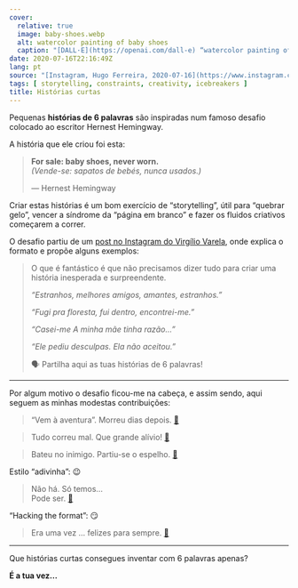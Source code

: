 ```yaml
---
cover:
  relative: true
  image: baby-shoes.webp
  alt: watercolor painting of baby shoes
  caption: "[DALL·E](https://openai.com/dall-e) “watercolor painting of baby shoes, never worn”"
date: 2020-07-16T22:16:49Z
lang: pt
source: "[Instagram, Hugo Ferreira, 2020-07-16](https://www.instagram.com/p/CCqXf40s28T/c/17872566445791198/)"
tags: [ storytelling, constraints, creativity, icebreakers ]
title: Histórias curtas
---
```


Pequenas **histórias de 6 palavras** são inspiradas num famoso desafio colocado ao escritor Hernest Hemingway.

<!--more-->

A história que ele criou foi esta:

> **For sale: baby shoes, never worn.**  
> *(Vende-se: sapatos de bebés, nunca usados.)*
>
> — Hernest Hemingway

Criar estas histórias é um bom exercício de “storytelling”, útil para “quebrar gelo”, vencer a síndrome da “página em branco” e fazer os fluidos criativos começarem a correr.

O desafio partiu de um [post no Instagram do Virgílio Varela](https://www.instagram.com/p/CCqXf40s28T/), onde explica o formato e propõe alguns exemplos:

> O que é fantástico é que não precisamos dizer tudo para criar uma história inesperada e surpreendente.
>
> *“Estranhos, melhores amigos, amantes, estranhos.”*
>
> *“Fugi pra floresta, fui dentro, encontrei-me.”*
>
> *“Casei-me A minha mãe tinha razão…”*
>
> *“Ele pediu desculpas. Ela não aceitou.”*
>
> 🗣️ Partilha aqui as tuas histórias de 6 palavras!

---

Por algum motivo o desafio ficou-me na cabeça, e assim sendo, aqui seguem as minhas modestas contribuições:

> “Vem à aventura”. Morreu dias depois. [🔗](https://www.instagram.com/p/CCqXf40s28T/c/17872566445791198/r/17851392131169721/) 

> Tudo correu mal. Que grande alívio! [🔗](https://www.instagram.com/p/CCqXf40s28T/c/17872566445791198/r/17847657785204137/) 

> Bateu no inimigo. Partiu-se o espelho. [🔗](https://www.instagram.com/p/CCqXf40s28T/c/17872566445791198/r/17843675342288274/)

Estilo “adivinha”: 😉

> Não há. Só temos…  
> Pode ser. [🔗](https://www.instagram.com/p/CCqXf40s28T/c/17872566445791198/r/17845664900274921/)

“Hacking the format”: 😏

> Era uma vez … felizes para sempre. [🔗](https://www.instagram.com/p/CCqXf40s28T/c/17872566445791198/r/17868658474896311/)

---

Que histórias curtas consegues inventar com 6 palavras apenas?

**É a tua vez…**
